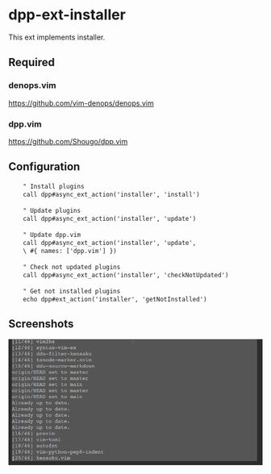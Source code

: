 # dpp-ext-installer

This ext implements installer.

## Required

### denops.vim

https://github.com/vim-denops/denops.vim

### dpp.vim

https://github.com/Shougo/dpp.vim

## Configuration

```vim
	" Install plugins
	call dpp#async_ext_action('installer', 'install')

	" Update plugins
	call dpp#async_ext_action('installer', 'update')

	" Update dpp.vim
	call dpp#async_ext_action('installer', 'update',
	\ #{ names: ['dpp.vim'] })

	" Check not updated plugins
	call dpp#async_ext_action('installer', 'checkNotUpdated')

	" Get not installed plugins
	echo dpp#ext_action('installer', 'getNotInstalled')
```

## Screenshots

![install UI](install_ui.png)
